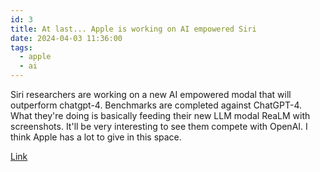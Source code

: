 ```yaml
---
id: 3
title: At last... Apple is working on AI empowered Siri
date: 2024-04-03 11:36:00
tags: 
  - apple
  - ai
---
```


Siri researchers are working on a new AI empowered modal that will outperform chatgpt-4. Benchmarks are completed against ChatGPT-4. What they're doing is basically feeding their new LLM modal ReaLM with screenshots. It'll be very interesting to see them compete with OpenAI. I think Apple has a lot to give in this space.

[Link](https://9to5mac.com/2024/04/01/apple-ai-gpt-4/?utm_source=tldrai)